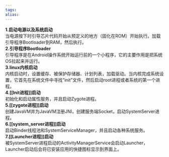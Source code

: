 ```yaml
---
tags: 
alias:
---
```

**1.启动电源以及系统启动**  
当电源按下时引导芯片代码开始从预定义的地方（固化在ROM）开始执行。加载引导程序Bootloader到RAM，然后执行。  
**2.引导程序Bootloader**  
引导程序是在Android操作系统开始运行前的一个小程序，它的主要作用是把系统OS拉起来并运行。  
**3.linux内核启动**  
内核启动时，设置缓存、被保护存储器、计划列表，加载驱动。当内核完成系统设置，它首先在系统文件中寻找”init”文件，然后启动root进程或者系统的第一个进程。  
**4.[[Init进程]]启动**  
初始化和启动属性服务，并且启动Zygote进程。  
**5.[[zygote进程]]启动**  
创建JavaVM并为JavaVM注册JNI，创建服务端Socket，启动SystemServer进程。  
**6.[[system_server进程]]启动**  
启动Binder线程池和SystemServiceManager，并且启动各种系统服务。  
**7.[[Launcher进程]]启动**  
被SystemServer进程启动的ActivityManagerService会启动Launcher，Launcher启动后会将已安装应用的快捷图标显示到界面上。
